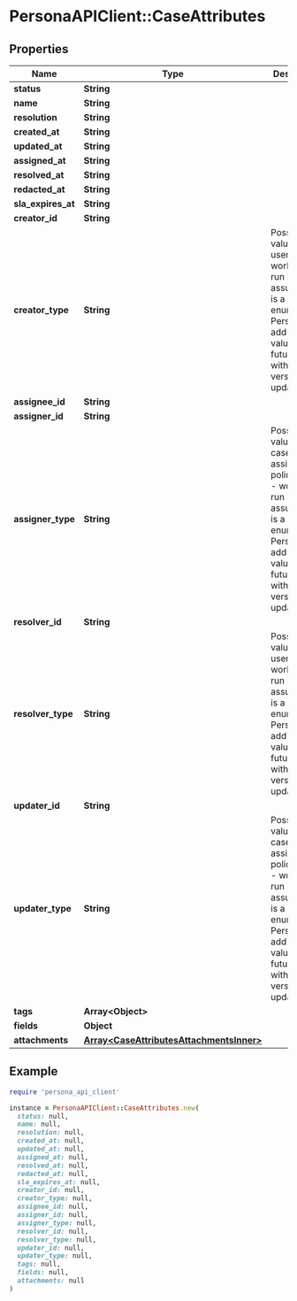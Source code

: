 # PersonaAPIClient::CaseAttributes

## Properties

| Name | Type | Description | Notes |
| ---- | ---- | ----------- | ----- |
| **status** | **String** |  | [optional] |
| **name** | **String** |  | [optional] |
| **resolution** | **String** |  | [optional] |
| **created_at** | **String** |  | [optional] |
| **updated_at** | **String** |  | [optional] |
| **assigned_at** | **String** |  | [optional] |
| **resolved_at** | **String** |  | [optional] |
| **redacted_at** | **String** |  | [optional] |
| **sla_expires_at** | **String** |  | [optional] |
| **creator_id** | **String** |  | [optional] |
| **creator_type** | **String** | Possible values: - user - workflow-run  Do not assume this is a static enumeration; Persona may add new values in the future without a versioned update. | [optional] |
| **assignee_id** | **String** |  | [optional] |
| **assigner_id** | **String** |  | [optional] |
| **assigner_type** | **String** | Possible values: - case-assignment-policy - user - workflow-run  Do not assume this is a static enumeration; Persona may add new values in the future without a versioned update. | [optional] |
| **resolver_id** | **String** |  | [optional] |
| **resolver_type** | **String** | Possible values: - user - workflow-run  Do not assume this is a static enumeration; Persona may add new values in the future without a versioned update. | [optional] |
| **updater_id** | **String** |  | [optional] |
| **updater_type** | **String** | Possible values: - case-assignment-policy - user - workflow-run  Do not assume this is a static enumeration; Persona may add new values in the future without a versioned update. | [optional] |
| **tags** | **Array&lt;Object&gt;** |  | [optional] |
| **fields** | **Object** |  | [optional] |
| **attachments** | [**Array&lt;CaseAttributesAttachmentsInner&gt;**](CaseAttributesAttachmentsInner.md) |  | [optional] |

## Example

```ruby
require 'persona_api_client'

instance = PersonaAPIClient::CaseAttributes.new(
  status: null,
  name: null,
  resolution: null,
  created_at: null,
  updated_at: null,
  assigned_at: null,
  resolved_at: null,
  redacted_at: null,
  sla_expires_at: null,
  creator_id: null,
  creator_type: null,
  assignee_id: null,
  assigner_id: null,
  assigner_type: null,
  resolver_id: null,
  resolver_type: null,
  updater_id: null,
  updater_type: null,
  tags: null,
  fields: null,
  attachments: null
)
```

